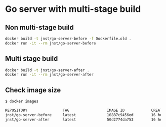 # Go server with multi-stage build

## Non multi-stage build

```bash
docker build -t jnst/go-server-before -f Dockerfile.old .
docker run -it --rm jnst/go-server-before
```

## Multi stage build

```bash
docker build -t jnst/go-server-after .
docker run -it --rm jnst/go-server-after
```

## Check image size

```bash
$ docker images

REPOSITORY                TAG                 IMAGE ID            CREATED             SIZE
jnst/go-server-before     latest              10887c9456ed        16 hours ago        316MB
jnst/go-server-after      latest              50d2774da753        16 hours ago        11MB
```
